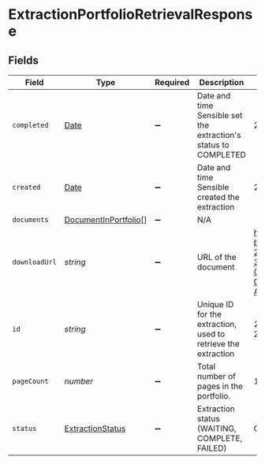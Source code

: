 # ExtractionPortfolioRetrievalResponse


## Fields

| Field                                                                                                                                                                                                       | Type                                                                                                                                                                                                        | Required                                                                                                                                                                                                    | Description                                                                                                                                                                                                 | Example                                                                                                                                                                                                     |
| ----------------------------------------------------------------------------------------------------------------------------------------------------------------------------------------------------------- | ----------------------------------------------------------------------------------------------------------------------------------------------------------------------------------------------------------- | ----------------------------------------------------------------------------------------------------------------------------------------------------------------------------------------------------------- | ----------------------------------------------------------------------------------------------------------------------------------------------------------------------------------------------------------- | ----------------------------------------------------------------------------------------------------------------------------------------------------------------------------------------------------------- |
| `completed`                                                                                                                                                                                                 | [Date](https://developer.mozilla.org/en-US/docs/Web/JavaScript/Reference/Global_Objects/Date)                                                                                                               | :heavy_minus_sign:                                                                                                                                                                                          | Date and time Sensible set the extraction's status to COMPLETED                                                                                                                                             | 2022-10-31T16:27:53.741Z                                                                                                                                                                                    |
| `created`                                                                                                                                                                                                   | [Date](https://developer.mozilla.org/en-US/docs/Web/JavaScript/Reference/Global_Objects/Date)                                                                                                               | :heavy_minus_sign:                                                                                                                                                                                          | Date and time Sensible created the extraction                                                                                                                                                               | 2022-10-31T16:27:53.433                                                                                                                                                                                     |
| `documents`                                                                                                                                                                                                 | [DocumentInPortfolio](../../models/shared/documentinportfolio.md)[]                                                                                                                                         | :heavy_minus_sign:                                                                                                                                                                                          | N/A                                                                                                                                                                                                         |                                                                                                                                                                                                             |
| `downloadUrl`                                                                                                                                                                                               | *string*                                                                                                                                                                                                    | :heavy_minus_sign:                                                                                                                                                                                          | URL of the document                                                                                                                                                                                         | https://sensible-so-document-type-bucket-dev-us-west-2.s3.us-west-2.amazonaws.com/sensible/fc3484c5-3f35-4129-bb29-0ad1291ee9f8/EXTRACTION/246a6f60-0e5b-11eb-b720-295a6fba723e.pdf?AWSAccessKeyId=REDACTED |
| `id`                                                                                                                                                                                                        | *string*                                                                                                                                                                                                    | :heavy_minus_sign:                                                                                                                                                                                          | Unique ID for the extraction, used to retrieve the extraction                                                                                                                                               | 246a6f60-0e5b-11eb-b720-295a6fba723e                                                                                                                                                                        |
| `pageCount`                                                                                                                                                                                                 | *number*                                                                                                                                                                                                    | :heavy_minus_sign:                                                                                                                                                                                          | Total number of pages in the portfolio.                                                                                                                                                                     | 100                                                                                                                                                                                                         |
| `status`                                                                                                                                                                                                    | [ExtractionStatus](../../models/shared/extractionstatus.md)                                                                                                                                                 | :heavy_minus_sign:                                                                                                                                                                                          | Extraction status (WAITING, COMPLETE, FAILED)                                                                                                                                                               | COMPLETE                                                                                                                                                                                                    |